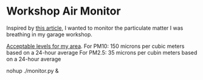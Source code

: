 # Workshop Air Monitor

Inspired by [this article](https://www.raspberrypi.com/news/monitor-air-quality-with-a-raspberry-pi/), I wanted to monitor the particulate matter I was breathing in my garage workshop.

[Acceptable levels for my area](https://www3.epa.gov/region1/airquality/pm-aq-standards.html).
For PM10: 150 microns per cubic meters based on a 24-hour average
For PM2.5: 35 microns per cubin meters based on a 24-hour average

nohup ./monitor.py &


